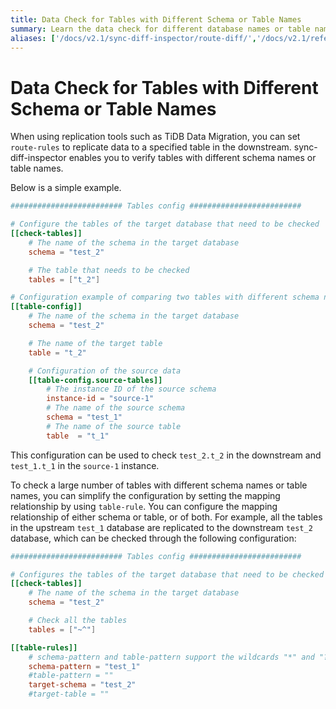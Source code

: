 ```yaml
---
title: Data Check for Tables with Different Schema or Table Names
summary: Learn the data check for different database names or table names.
aliases: ['/docs/v2.1/sync-diff-inspector/route-diff/','/docs/v2.1/reference/tools/sync-diff-inspector/route-diff/']
---
```


# Data Check for Tables with Different Schema or Table Names

When using replication tools such as TiDB Data Migration, you can set `route-rules` to replicate data to a specified table in the downstream. sync-diff-inspector enables you to verify tables with different schema names or table names.

Below is a simple example.

```toml
######################### Tables config #########################

# Configure the tables of the target database that need to be checked
[[check-tables]]
    # The name of the schema in the target database
    schema = "test_2"

    # The table that needs to be checked
    tables = ["t_2"]

# Configuration example of comparing two tables with different schema names and table names
[[table-config]]
    # The name of the schema in the target database
    schema = "test_2"

    # The name of the target table
    table = "t_2"

    # Configuration of the source data
    [[table-config.source-tables]]
        # The instance ID of the source schema
        instance-id = "source-1"
        # The name of the source schema
        schema = "test_1"
        # The name of the source table
        table  = "t_1"
```

This configuration can be used to check `test_2.t_2` in the downstream and `test_1.t_1` in the `source-1` instance.

To check a large number of tables with different schema names or table names, you can simplify the configuration by setting the mapping relationship by using `table-rule`. You can configure the mapping relationship of either schema or table, or of both. For example, all the tables in the upstream `test_1` database are replicated to the downstream `test_2` database, which can be checked through the following configuration:

```toml
######################### Tables config #########################

# Configures the tables of the target database that need to be checked
[[check-tables]]
    # The name of the schema in the target database
    schema = "test_2"

    # Check all the tables
    tables = ["~^"]

[[table-rules]]
    # schema-pattern and table-pattern support the wildcards "*" and "?"
    schema-pattern = "test_1"
    #table-pattern = ""
    target-schema = "test_2"
    #target-table = ""
```
